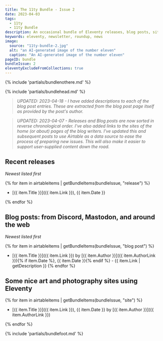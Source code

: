 ```yaml
---
title: The 11ty Bundle - Issue 2
date: 2023-04-03
tags:
  - 11ty
  - 11ty Bundle
description: An occasional bundle of Eleventy releases, blog posts, sites, and resources.
keywords: eleventy, newsletter, roundup, news
image:
  source: "11ty-bundle-2.jpg"
  alt: "an AI-generated image of the number eleven"
  caption: "An AI-generated image of the number eleven"
pageID: bundle
bundleIssue: 2
eleventyExcludeFromCollections: true
---
```


{% include 'partials/bundlenothere.md' %}

<div id="bundlenothere">

{% include 'partials/bundlehead.md' %}

> _UPDATED: 2023-04-18 - I have added descriptions to each of the blog post entries. These are extracted from the blog post page itself as provided by the post's author._

> _UPDATED: 2023-04-07 - Releases and Blog posts are now sorted in reverse chronological order. I've also added links to the sites of the home (or about) pages of the blog writers. I've updated this and subsequent posts to use Airtable as a data source to ease the process of preparing new issues. This will also make it easier to support user-supplied content down the road._

## Recent releases

_Newest listed first_

{% for item in airtableitems | getBundleItems(bundleIssue, "release") %}

- [{{ item.Title }}]({{ item.Link }}), {{ item.Date }}

{% endfor %}

## Blog posts: from Discord, Mastodon, and around the web

_Newest listed first_

{% for item in airtableitems | getBundleItems(bundleIssue, "blog post") %}

- [{{ item.Title }}]({{ item.Link }}) by [{{ item.Author }}]({{ item.AuthorLink }}){% if item.Date %}, {{ item.Date }}{% endif %} - {{ item.Link | getDescription }}
  {% endfor %}

## Some nice art and photography sites using Eleventy

{% for item in airtableitems | getBundleItems(bundleIssue, "site") %}

- [{{ item.Title }}]({{ item.Link }}), {{ item.Date }} by [{{ item.Author }}]({{ item.AuthorLink }})

{% endfor %}

{% include 'partials/bundlefoot.md' %}

</div>
